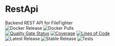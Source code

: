 # RestApi
Backend REST API for FileFighter </br>
![Docker Release](https://img.shields.io/github/v/release/filefighter/restapi?color=dark-green&label=Stable%20Version&logo=docker&style=for-the-badge)
![Docker Pulls](https://img.shields.io/docker/pulls/filefighter/rest?logo=docker&style=for-the-badge)</br>
[![Quality Gate Status](http://filefighter.ddns.net:9000/api/project_badges/measure?project=de.filefighter%3Arest&metric=alert_status)](http://filefighter.ddns.net:9000/dashboard?id=de.filefighter%3Arest)
[![Coverage](http://filefighter.ddns.net:9000/api/project_badges/measure?project=de.filefighter%3Arest&metric=coverage)](http://filefighter.ddns.net:9000/dashboard?id=de.filefighter%3Arest)
[![Lines of Code](http://filefighter.ddns.net:9000/api/project_badges/measure?project=de.filefighter%3Arest&metric=ncloc)](http://filefighter.ddns.net:9000/dashboard?id=de.filefighter%3Arest)</br>
![Latest Release](https://github.com/FileFighter/RestApi/workflows/Latest%20Release/badge.svg)
![Stable Release](https://github.com/FileFighter/RestApi/workflows/Stable%20Release/badge.svg)
![Tests](https://github.com/FileFighter/RestApi/workflows/Tests/badge.svg)
